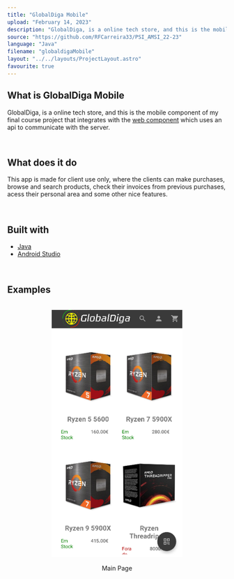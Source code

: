 ```yaml
---
title: "GlobalDiga Mobile"
upload: "February 14, 2023"
description: "GlobalDiga, is a online tech store, and this is the mobile component of my final course project."
source: "https://github.com/RFCarreira33/PSI_AMSI_22-23"
language: "Java"
filename: "globaldigaMobile"
layout: "../../layouts/ProjectLayout.astro"
favourite: true
---
```


## What is GlobalDiga Mobile

GlobalDiga, is a online tech store, and this is the mobile component of my final course project that integrates with the [web component](/projects/globaldigaWeb) which uses an api to communicate with the server.

<br>

## What does it do

This app is made for client use only, where the clients can make purchases, browse and search products, check their invoices from previous purchases, acess their personal area and some other nice features.

<br>

## Built with

- [Java](https://www.java.com/)
- [Android Studio](https://developer.android.com/)

<br>

## Examples

<br>
<div align="center">
<img width="300" class="align-center" src="https://raw.githubusercontent.com/RFCarreira33/PSI_AMSI_22-23/main/resources/imgs/main.png">
<p>Main Page</p>
</div>

